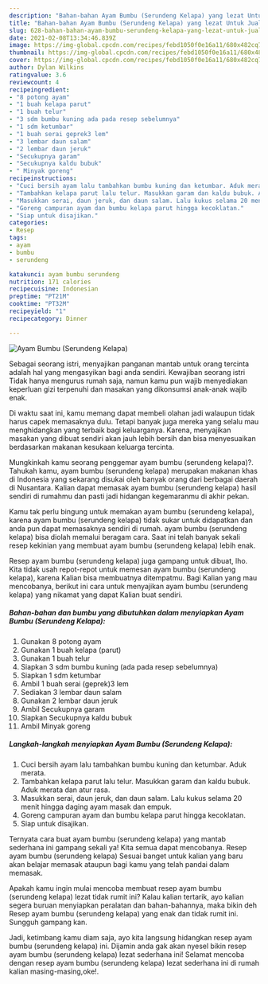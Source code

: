 ```yaml
---
description: "Bahan-bahan Ayam Bumbu (Serundeng Kelapa) yang lezat Untuk Jualan"
title: "Bahan-bahan Ayam Bumbu (Serundeng Kelapa) yang lezat Untuk Jualan"
slug: 628-bahan-bahan-ayam-bumbu-serundeng-kelapa-yang-lezat-untuk-jualan
date: 2021-02-08T13:34:46.839Z
image: https://img-global.cpcdn.com/recipes/febd1050f0e16a11/680x482cq70/ayam-bumbu-serundeng-kelapa-foto-resep-utama.jpg
thumbnail: https://img-global.cpcdn.com/recipes/febd1050f0e16a11/680x482cq70/ayam-bumbu-serundeng-kelapa-foto-resep-utama.jpg
cover: https://img-global.cpcdn.com/recipes/febd1050f0e16a11/680x482cq70/ayam-bumbu-serundeng-kelapa-foto-resep-utama.jpg
author: Dylan Wilkins
ratingvalue: 3.6
reviewcount: 4
recipeingredient:
- "8 potong ayam"
- "1 buah kelapa parut"
- "1 buah telur"
- "3 sdm bumbu kuning ada pada resep sebelumnya"
- "1 sdm ketumbar"
- "1 buah serai geprek3 lem"
- "3 lembar daun salam"
- "2 lembar daun jeruk"
- "Secukupnya garam"
- "Secukupnya kaldu bubuk"
- " Minyak goreng"
recipeinstructions:
- "Cuci bersih ayam lalu tambahkan bumbu kuning dan ketumbar. Aduk merata."
- "Tambahkan kelapa parut lalu telur. Masukkan garam dan kaldu bubuk. Aduk merata dan atur rasa."
- "Masukkan serai, daun jeruk, dan daun salam. Lalu kukus selama 20 menit hingga daging ayam masak dan empuk."
- "Goreng campuran ayam dan bumbu kelapa parut hingga kecoklatan."
- "Siap untuk disajikan."
categories:
- Resep
tags:
- ayam
- bumbu
- serundeng

katakunci: ayam bumbu serundeng 
nutrition: 171 calories
recipecuisine: Indonesian
preptime: "PT21M"
cooktime: "PT32M"
recipeyield: "1"
recipecategory: Dinner

---
```



![Ayam Bumbu (Serundeng Kelapa)](https://img-global.cpcdn.com/recipes/febd1050f0e16a11/680x482cq70/ayam-bumbu-serundeng-kelapa-foto-resep-utama.jpg)

Sebagai seorang istri, menyajikan panganan mantab untuk orang tercinta adalah hal yang mengasyikan bagi anda sendiri. Kewajiban seorang istri Tidak hanya mengurus rumah saja, namun kamu pun wajib menyediakan keperluan gizi terpenuhi dan masakan yang dikonsumsi anak-anak wajib enak.

Di waktu  saat ini, kamu memang dapat membeli olahan jadi walaupun tidak harus capek memasaknya dulu. Tetapi banyak juga mereka yang selalu mau menghidangkan yang terbaik bagi keluarganya. Karena, menyajikan masakan yang dibuat sendiri akan jauh lebih bersih dan bisa menyesuaikan berdasarkan makanan kesukaan keluarga tercinta. 



Mungkinkah kamu seorang penggemar ayam bumbu (serundeng kelapa)?. Tahukah kamu, ayam bumbu (serundeng kelapa) merupakan makanan khas di Indonesia yang sekarang disukai oleh banyak orang dari berbagai daerah di Nusantara. Kalian dapat memasak ayam bumbu (serundeng kelapa) hasil sendiri di rumahmu dan pasti jadi hidangan kegemaranmu di akhir pekan.

Kamu tak perlu bingung untuk memakan ayam bumbu (serundeng kelapa), karena ayam bumbu (serundeng kelapa) tidak sukar untuk didapatkan dan anda pun dapat memasaknya sendiri di rumah. ayam bumbu (serundeng kelapa) bisa diolah memalui beragam cara. Saat ini telah banyak sekali resep kekinian yang membuat ayam bumbu (serundeng kelapa) lebih enak.

Resep ayam bumbu (serundeng kelapa) juga gampang untuk dibuat, lho. Kita tidak usah repot-repot untuk memesan ayam bumbu (serundeng kelapa), karena Kalian bisa membuatnya ditempatmu. Bagi Kalian yang mau mencobanya, berikut ini cara untuk menyajikan ayam bumbu (serundeng kelapa) yang nikamat yang dapat Kalian buat sendiri.

<!--inarticleads1-->

##### Bahan-bahan dan bumbu yang dibutuhkan dalam menyiapkan Ayam Bumbu (Serundeng Kelapa):

1. Gunakan 8 potong ayam
1. Gunakan 1 buah kelapa (parut)
1. Gunakan 1 buah telur
1. Siapkan 3 sdm bumbu kuning (ada pada resep sebelumnya)
1. Siapkan 1 sdm ketumbar
1. Ambil 1 buah serai (geprek)3 lem
1. Sediakan 3 lembar daun salam
1. Gunakan 2 lembar daun jeruk
1. Ambil Secukupnya garam
1. Siapkan Secukupnya kaldu bubuk
1. Ambil  Minyak goreng




<!--inarticleads2-->

##### Langkah-langkah menyiapkan Ayam Bumbu (Serundeng Kelapa):

1. Cuci bersih ayam lalu tambahkan bumbu kuning dan ketumbar. Aduk merata.
1. Tambahkan kelapa parut lalu telur. Masukkan garam dan kaldu bubuk. Aduk merata dan atur rasa.
1. Masukkan serai, daun jeruk, dan daun salam. Lalu kukus selama 20 menit hingga daging ayam masak dan empuk.
1. Goreng campuran ayam dan bumbu kelapa parut hingga kecoklatan.
1. Siap untuk disajikan.




Ternyata cara buat ayam bumbu (serundeng kelapa) yang mantab sederhana ini gampang sekali ya! Kita semua dapat mencobanya. Resep ayam bumbu (serundeng kelapa) Sesuai banget untuk kalian yang baru akan belajar memasak ataupun bagi kamu yang telah pandai dalam memasak.

Apakah kamu ingin mulai mencoba membuat resep ayam bumbu (serundeng kelapa) lezat tidak rumit ini? Kalau kalian tertarik, ayo kalian segera buruan menyiapkan peralatan dan bahan-bahannya, maka bikin deh Resep ayam bumbu (serundeng kelapa) yang enak dan tidak rumit ini. Sungguh gampang kan. 

Jadi, ketimbang kamu diam saja, ayo kita langsung hidangkan resep ayam bumbu (serundeng kelapa) ini. Dijamin anda gak akan nyesel bikin resep ayam bumbu (serundeng kelapa) lezat sederhana ini! Selamat mencoba dengan resep ayam bumbu (serundeng kelapa) lezat sederhana ini di rumah kalian masing-masing,oke!.


